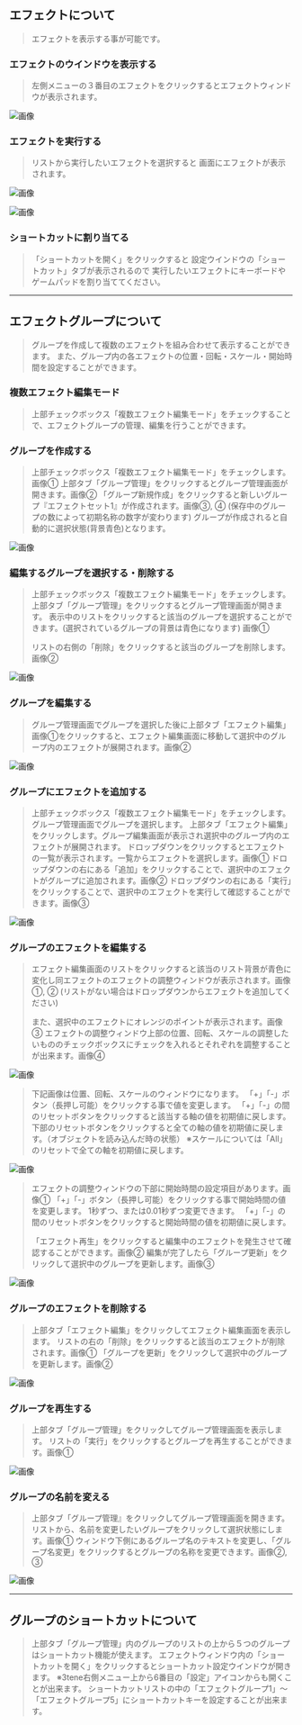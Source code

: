 ## エフェクトについて

>エフェクトを表示する事が可能です。


### エフェクトのウインドウを表示する

>左側メニューの３番目のエフェクトをクリックするとエフェクトウィンドウが表示されます。

![画像](image/ScreenEffect_1.png "")


### エフェクトを実行する

>リストから実行したいエフェクトを選択すると
>画面にエフェクトが表示されます。

![画像](image/ScreenEffect_2.png "")



![画像](image/ScreenEffect_3.png "")


### ショートカットに割り当てる

>「ショートカットを開く」をクリックすると
>設定ウインドウの「ショートカット」タブが表示されるので
>実行したいエフェクトにキーボードやゲームパッドを割り当ててください。

***

## エフェクトグループについて

>グループを作成して複数のエフェクトを組み合わせて表示することができます。
>また、グループ内の各エフェクトの位置・回転・スケール・開始時間を設定することができます。

### 複数エフェクト編集モード

>上部チェックボックス「複数エフェクト編集モード」をチェックすることで、エフェクトグループの管理、編集を行うことができます。

### グループを作成する

>上部チェックボックス「複数エフェクト編集モード」をチェックします。画像①
>上部タブ「グループ管理」をクリックするとグループ管理画面が開きます。画像②
>「グループ新規作成」をクリックすると新しいグループ『エフェクトセット1』が作成されます。画像③, ④
>(保存中のグループの数によって初期名称の数字が変わります)
>グループが作成されると自動的に選択状態(背景青色)となります。

![画像](image/ScreenEffect_4.png "")

### 編集するグループを選択する・削除する

>上部チェックボックス「複数エフェクト編集モード」をチェックします。
>上部タブ「グループ管理」をクリックするとグループ管理画面が開きます。
>表示中のリストをクリックすると該当のグループを選択することができます。(選択されているグループの背景は青色になります) 画像①
>
>リストの右側の「削除」をクリックすると該当のグループを削除します。画像②

![画像](image/ScreenEffect_5.png "")

### グループを編集する

>グループ管理画面でグループを選択した後に上部タブ「エフェクト編集」画像①をクリックすると、エフェクト編集画面に移動して選択中のグループ内のエフェクトが展開されます。画像②

![画像](image/ScreenEffect_6.png "")

### グループにエフェクトを追加する

>上部チェックボックス「複数エフェクト編集モード」をチェックします。
>グループ管理画面でグループを選択します。
>上部タブ「エフェクト編集」をクリックします。グループ編集画面が表示され選択中のグループ内のエフェクトが展開されます。
>ドロップダウンをクリックするとエフェクトの一覧が表示されます。一覧からエフェクトを選択します。画像①
>ドロップダウンの右にある「追加」をクリックすることで、選択中のエフェクトがグループに追加されます。画像②
>ドロップダウンの右にある「実行」をクリックすることで、選択中のエフェクトを実行して確認することができます。画像③

![画像](image/ScreenEffect_7.png "")

### グループのエフェクトを編集する

>エフェクト編集画面のリストをクリックすると該当のリスト背景が青色に変化し同エフェクトのエフェクトの調整ウィンドウが表示されます。画像①, ②
>(リストがない場合はドロップダウンからエフェクトを追加してください)
>
>また、選択中のエフェクトにオレンジのポイントが表示されます。画像③
>エフェクトの調整ウィンドウ上部の位置、回転、スケールの調整したいもののチェックボックスにチェックを入れるとそれぞれを調整することが出来ます。画像④


![画像](image/ScreenEffect_8.png "")

>下記画像は位置、回転、スケールのウィンドウになります。
>「+」「-」ボタン（長押し可能）をクリックする事で値を変更します。
>「+」「-」の間のリセットボタンをクリックすると該当する軸の値を初期値に戻します。
>下部のリセットボタンをクリックすると全ての軸の値を初期値に戻します。（オブジェクトを読み込んだ時の状態）
>※スケールについては「All」のリセットで全ての軸を初期値に戻します。

![画像](image/ScreenEffect_9.png "")

>エフェクトの調整ウィンドウの下部に開始時間の設定項目があります。画像①
>「+」「-」ボタン（長押し可能）をクリックする事で開始時間の値を変更します。
>1秒ずつ、または0.01秒ずつ変更できます。
>「+」「-」の間のリセットボタンをクリックすると開始時間の値を初期値に戻します。
>
>「エフェクト再生」をクリックすると編集中のエフェクトを発生させて確認することができます。画像②
>編集が完了したら「グループ更新」をクリックして選択中のグループを更新します。画像③

![画像](image/ScreenEffect_10.png "")

### グループのエフェクトを削除する

>上部タブ「エフェクト編集」をクリックしてエフェクト編集画面を表示します。
>リストの右の「削除」をクリックすると該当のエフェクトが削除されます。画像①
>「グループを更新」をクリックして選択中のグループを更新します。画像②

![画像](image/ScreenEffect_11.png "")

### グループを再生する

>上部タブ「グループ管理」をクリックしてグループ管理画面を表示します。
>リストの「実行」をクリックするとグループを再生することができます。画像①

![画像](image/ScreenEffect_12.png "")

### グループの名前を変える

>上部タブ「グループ管理』をクリックしてグループ管理画面を開きます。
>リストから、名前を変更したいグループをクリックして選択状態にします。画像①
>ウィンドウ下側にあるグループ名のテキストを変更し、「グループ名変更」をクリックするとグループの名称を変更できます。画像②, ③

![画像](image/ScreenEffect_13.png "")

***


## グループのショートカットについて

>上部タブ「グループ管理」内のグループのリストの上から５つのグループはショートカット機能が使えます。
>エフェクトウィンドウ内の「ショートカットを開く」をクリックするとショートカット設定ウインドウが開きます。
>※3tene右側メニュー上から6番目の「設定」アイコンからも開くことが出来ます。
>ショートカットリストの中の「エフェクトグループ1」〜「エフェクトグループ5」にショートカットキーを設定することが出来ます。
